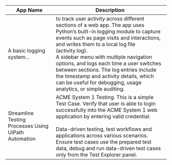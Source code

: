| **App Name** | **Description** |
| --- | --- |
|A basic logging system... | to track user activity across different sections of a web app. The app uses Python’s built-in logging module to capture events such as page visits and interactions, and writes them to a local log file (activity.log). <br> A sidebar menu with multiple navigation options, and logs each time a user switches between sections. The log entries include the timestamp and activity details, which can be useful for debugging, usage analytics, or simple auditing.|
| Streamline Testing Processes Using UiPath Automation | ACME System 1 Testing. This is a simple Test Case. Verify that user is able to login successfully into the ACME System 1 web application by entering valid credential. <br><br> Data-driven testing, test workflows and applications across various scenarios. Ensure test cases use the prepared test data, debug and run data-driven test cases only from the Test Explorer panel. |

